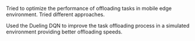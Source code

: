 Tried to optimize the performance of offloading tasks in mobile edge environment. Tried different approaches.

Used the Dueling DQN to improve  the task offloading process in a simulated environment providing better offloading speeds.
